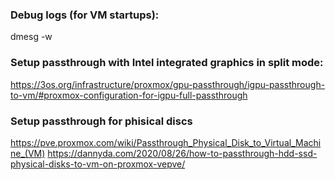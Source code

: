 ### Debug logs (for VM startups):
dmesg -w

### Setup passthrough with Intel integrated graphics in split mode:
https://3os.org/infrastructure/proxmox/gpu-passthrough/igpu-passthrough-to-vm/#proxmox-configuration-for-igpu-full-passthrough

### Setup passthrough for phisical discs
https://pve.proxmox.com/wiki/Passthrough_Physical_Disk_to_Virtual_Machine_(VM)
https://dannyda.com/2020/08/26/how-to-passthrough-hdd-ssd-physical-disks-to-vm-on-proxmox-vepve/

